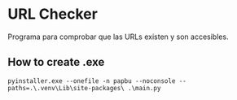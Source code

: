 # URL Checker
Programa para comprobar que las URLs existen y son accesibles.

## How to create .exe

`pyinstaller.exe --onefile -n papbu --noconsole --paths=.\.venv\Lib\site-packages\ .\main.py`
